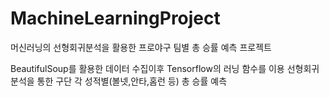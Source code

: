 # MachineLearningProject
머신러닝의 선형회귀분석을 활용한 프로야구 팀별 총 승률 예측 프로젝트

BeautifulSoup를 활용한 데이터 수집이후 Tensorflow의 러닝 함수를 이용 선형회귀분석을 통한 구단 각 성적별(볼넷,안타,홈런 등) 총 승률 예측
